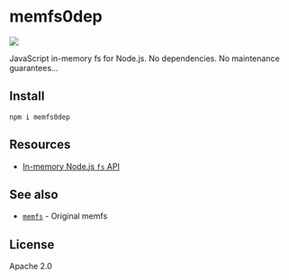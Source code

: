 # memfs0dep

[![][npm-badge]][npm-url]

[npm-url]: https://www.npmjs.com/package/memfs0de
[npm-badge]: https://img.shields.io/npm/v/memfs0dep.svg

JavaScript in-memory fs for Node.js. No dependencies. No maintenance guarantees...

## Install

```shell
npm i memfs0dep
```

## Resources

- [In-memory Node.js `fs` API](./docs/node/index.md)
<!-- - [Code reference](https://streamich.github.io/memfs/)
- [Test coverage](https://streamich.github.io/memfs/coverage/lcov-report/) -->

## See also

- [`memfs`][memfs] - Original memfs

[memfs]: https://github.com/streamich/memfs

## License

Apache 2.0
